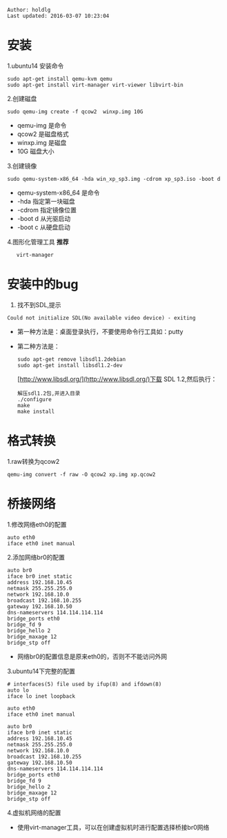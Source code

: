 ```
Author: holdlg
Last updated: 2016-03-07 10:23:04
```

# 安装
1.ubuntu14 安装命令

```
sudo apt-get install qemu-kvm qemu
sudo apt-get install virt-manager virt-viewer libvirt-bin
```
2.创建磁盘
```
sudo qemu-img create -f qcow2  winxp.img 10G
```
- qemu-img 是命令
- qcow2 是磁盘格式
- winxp.img 是磁盘
- 10G 磁盘大小

3.创建镜像
```
sudo qemu-system-x86_64 -hda win_xp_sp3.img -cdrom xp_sp3.iso -boot d
```
- qemu-system-x86_64 是命令
- -hda 指定第一块磁盘
- -cdrom 指定镜像位置
- -boot d  从光驱启动
- -boot c 从硬盘启动

4.图形化管理工具 **推荐**
```
   virt-manager
```

# 安装中的bug
1. 找不到SDL,提示

```
Could not initialize SDL(No available video device) - exiting
```

- 第一种方法是：桌面登录执行，不要使用命令行工具如：putty
- 第二种方法是：

    ```
    sudo apt-get remove libsdl1.2debian
    sudo apt-get install libsdl1.2-dev
    ```
    [http://www.libsdl.org/](http://www.libsdl.org/)下载 SDL 1.2,然后执行：
    ```
    解压sdl1.2包,并进入目录
    ./configure
    make
    make install
    ```

# 格式转换
1.raw转换为qcow2
```
qemu-img convert -f raw -O qcow2 xp.img xp.qcow2
```

# 桥接网络
1.修改网络eth0的配置
```
auto eth0
iface eth0 inet manual

```
2.添加网络br0的配置
```
auto br0
iface br0 inet static
address 192.168.10.45
netmask 255.255.255.0
network 192.168.10.0
broadcast 192.168.10.255
gateway 192.168.10.50
dns-nameservers 114.114.114.114
bridge_ports eth0
bridge_fd 9
bridge_hello 2
bridge_maxage 12
bridge_stp off

```
- 网络br0的配置信息是原来eth0的，否则不不能访问外网

3.ubuntu14下完整的配置
```
# interfaces(5) file used by ifup(8) and ifdown(8)
auto lo
iface lo inet loopback

auto eth0
iface eth0 inet manual

auto br0
iface br0 inet static
address 192.168.10.45
netmask 255.255.255.0
network 192.168.10.0
broadcast 192.168.10.255
gateway 192.168.10.50
dns-nameservers 114.114.114.114
bridge_ports eth0
bridge_fd 9
bridge_hello 2
bridge_maxage 12
bridge_stp off

```
4.虚拟机网络的配置
- 使用virt-manager工具，可以在创建虚拟机时进行配置选择桥接br0网络

